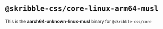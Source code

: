 # `@skribble-css/core-linux-arm64-musl`

This is the **aarch64-unknown-linux-musl** binary for `@skribble-css/core`
